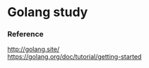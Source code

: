 # Golang study







### Reference
http://golang.site/  
https://golang.org/doc/tutorial/getting-started